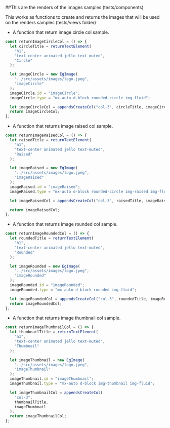 ##This are the renders of the images samples (tests/components)

This works as functions to create and returns the images that will be used on
the renders samples (tests/views folder)

* A function that return image circle col sample.

```javascript
const returnImageCircleCol = () => {
  let circleTitle = returnTextElement(
    "h1",
    "text-center animated jello text-muted",
    "Circle"
  );

  let imageCircle = new EgImage(
    "../src/assets/images/logo.jpeg",
    "imageCircle"
  );
  imageCircle.id = "imageCircle";
  imageCircle.type = "mx-auto d-block rounded-circle img-fluid";

  let imageCircleCol = appendsCreateCol("col-3", circleTitle, imageCircle);
  return imageCircleCol;
};
```

* A function that returns image raised col sample.

```javascript
const returnImageRaisedCol = () => {
  let raisedTitle = returnTextElement(
    "h1",
    "text-center animated jello text-muted",
    "Raised"
  );

  let imageRaised = new EgImage(
    "../src/assets/images/logo.jpeg",
    "imageRaised"
  );
  imageRaised.id = "imageRaised";
  imageRaised.type = "mx-auto d-block rounded-circle img-raised img-fluid";

  let imageRaisedCol = appendsCreateCol("col-3", raisedTitle, imageRaised);

  return imageRaisedCol;
};
```

* A function that returns image rounded col sample.

```javascript
const returnImageRoundedCol = () => {
  let roundedTitle = returnTextElement(
    "h1",
    "text-center animated jello text-muted",
    "Rounded"
  );

  let imageRounded = new EgImage(
    "../src/assets/images/logo.jpeg",
    "imageRounded"
  );
  imageRounded.id = "imageRounded";
  imageRounded.type = "mx-auto d-block rounded img-fluid";

  let imageRoundedCol = appendsCreateCol("col-3", roundedTitle, imageRounded);
  return imageRoundedCol;
};
```

* A function that returns image thumbnail col sample.

```javascript
const returnImageThumbnailCol = () => {
  let thumbnailTitle = returnTextElement(
    "h1",
    "text-center animated jello text-muted",
    "Thumbnail"
  );

  let imageThumbnail = new EgImage(
    "../src/assets/images/logo.jpeg",
    "imageThumbnail"
  );
  imageThumbnail.id = "imageThumbnail";
  imageThumbnail.type = "mx-auto d-block img-thumbnail img-fluid";

  let imageThumbnailCol = appendsCreateCol(
    "col-3",
    thumbnailTitle,
    imageThumbnail
  );
  return imageThumbnailCol;
};
```